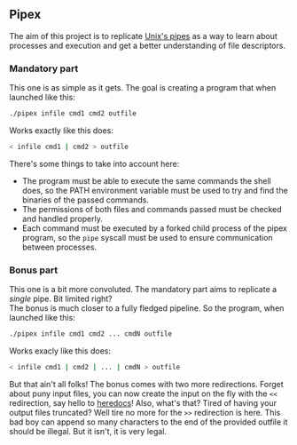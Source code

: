 ## Pipex
The aim of this project is to replicate [Unix's pipes](https://en.wikipedia.org/wiki/Pipeline_(Unix)) as a way to learn about processes and execution and get a better understanding of file descriptors.

### Mandatory part
This one is as simple as it gets. The goal is creating a program that when launched like this:
```bash
./pipex infile cmd1 cmd2 outfile
```
Works exactly like this does:
```bash
< infile cmd1 | cmd2 > outfile
```

There's some things to take into account here:
- The program must be able to execute the same commands the shell does, so the PATH environment variable must be used to try and find the binaries of the passed commands.
- The permissions of both files and commands passed must be checked and handled properly.
- Each command must be executed by a forked child process of the pipex program, so the `pipe` syscall must be used to ensure communication between processes.

### Bonus part
This one is a bit more convoluted. The mandatory part aims to replicate a _single_ pipe. Bit limited right?  
The bonus is much closer to a fully fledged pipeline. So the program, when launched like this:
```bash
./pipex infile cmd1 cmd2 ... cmdN outfile
```
Works exacly like this does:
```bash
< infile cmd1 | cmd2 | ... | cmdN > outfile
```

But that ain't all folks! The bonus comes with two more redirections. Forget about puny input files, you can now create the input on the fly with the `<<` redirection, say hello to [heredocs](https://en.wikipedia.org/wiki/Here_document)! Also, what's that? Tired of having your output files truncated? Well tire no more for the `>>` redirection is here. This bad boy can append so many characters to the end of the provided outfile it should be illegal. But it isn't, it is very legal.
